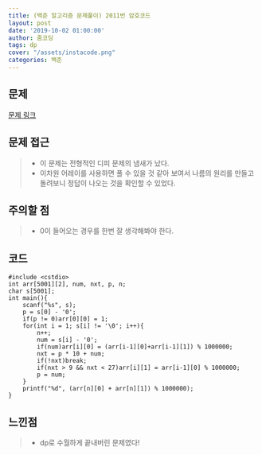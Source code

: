 ```yaml
---
title: (백준 알고리즘 문제풀이) 2011번 암호코드
layout: post
date: '2019-10-02 01:00:00'
author: 줌코딩
tags: dp
cover: "/assets/instacode.png"
categories: 백준
---
```


## 문제

[문제 링크](https://www.acmicpc.net/problem/2011)

## 문제 접근

>* 이 문제는 전형적인 디피 문제의 냄새가 났다.
>* 이차원 어레이를 사용하면 풀 수 있을 것 같아 보여서 나름의 원리를 만들고 돌려보니 정답이 나오는 것을 확인할 수 있었다.

## 주의할 점

>* 0이 들어오는 경우를 한번 잘 생각해봐야 한다.

## 코드

    #include <cstdio>
    int arr[5001][2], num, nxt, p, n;
    char s[5001];
    int main(){
        scanf("%s", s);
        p = s[0] - '0';
        if(p != 0)arr[0][0] = 1;
        for(int i = 1; s[i] != '\0'; i++){
            n++;
            num = s[i] - '0';
            if(num)arr[i][0] = (arr[i-1][0]+arr[i-1][1]) % 1000000;
            nxt = p * 10 + num; 
            if(!nxt)break;
            if(nxt > 9 && nxt < 27)arr[i][1] = arr[i-1][0] % 1000000;
            p = num;
        }
        printf("%d", (arr[n][0] + arr[n][1]) % 1000000);
    }

## 느낀점

>* dp로 수월하게 끝내버린 문제였다!
